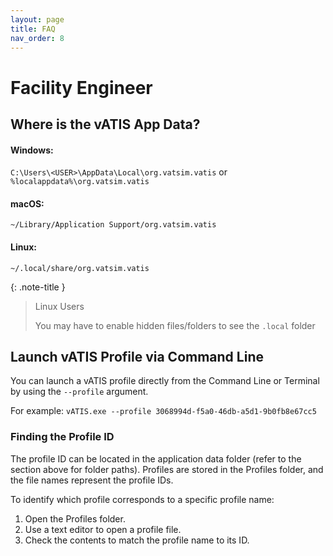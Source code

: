 ```yaml
---
layout: page
title: FAQ
nav_order: 8
---
```


# Facility Engineer

## Where is the vATIS App Data?

#### Windows:
`C:\Users\<USER>\AppData\Local\org.vatsim.vatis` or `%localappdata%\org.vatsim.vatis`

#### macOS:
`~/Library/Application Support/org.vatsim.vatis`

#### Linux:
`~/.local/share/org.vatsim.vatis`

{: .note-title }
> Linux Users
>
> You may have to enable hidden files/folders to see the `.local` folder

## Launch vATIS Profile via Command Line
You can launch a vATIS profile directly from the Command Line or Terminal by using the `--profile` argument.

For example: `vATIS.exe --profile 3068994d-f5a0-46db-a5d1-9b0fb8e67cc5`

### Finding the Profile ID

The profile ID can be located in the application data folder (refer to the section above for folder paths). Profiles are stored in the Profiles folder, and the file names represent the profile IDs.

To identify which profile corresponds to a specific profile name:
1. Open the Profiles folder.
2. Use a text editor to open a profile file.
3. Check the contents to match the profile name to its ID.
